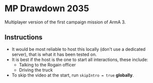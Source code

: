 # MP Drawdown 2035
Multiplayer version of the first campaign mission of ArmA 3.

## Instructions
- It would be most reliable to host this locally (don't use a dedicated server), that is what it has been tested on.
- It is best if the host is the one to start all interactions, these include:
	- Talking to the Rogain officer
	- Driving the truck
- To skip the video at the start, run ``skipIntro = true`` **globally**.
